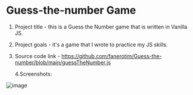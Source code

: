 # Guess-the-number Game

1. Project title - this is a Guess the Number game that is written in Vanilla JS.


2. Project goals - it's a game that I wrote to practice my JS skills.

3. Source code link - https://github.com/fanerotim/Guess-the-number/blob/main/guessTheNumber.js

    4.Screenshots: 

![image](https://user-images.githubusercontent.com/61364731/235190454-afa9ff9b-1bfd-465c-b71e-9ffca592ee9e.png)

